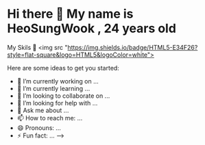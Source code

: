 <h1>Hi there 👋 My name is HeoSungWook , 24 years old</h1>

My Skils 🤟
<span>
  <img src "https://img.shields.io/badge/HTML5-E34F26?style=flat-square&logo=HTML5&logoColor=white">       
</span>

Here are some ideas to get you started:

- 🔭 I’m currently working on ...
- 🌱 I’m currently learning ...
- 👯 I’m looking to collaborate on ...
- 🤔 I’m looking for help with ...
- 💬 Ask me about ...
- 📫 How to reach me: ...
- 😄 Pronouns: ...
- ⚡ Fun fact: ...
-->
